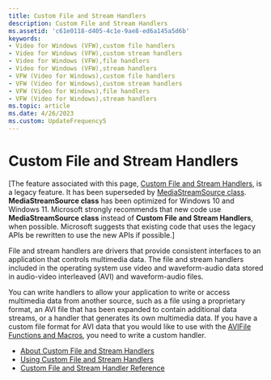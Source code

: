 ```yaml
---
title: Custom File and Stream Handlers
description: Custom File and Stream Handlers
ms.assetid: 'c61e0118-d405-4c1e-9ae8-ed6a145a5d6b'
keywords:
- Video for Windows (VFW),custom file handlers
- Video for Windows (VFW),custom stream handlers
- Video for Windows (VFW),file handlers
- Video for Windows (VFW),stream handlers
- VFW (Video for Windows),custom file handlers
- VFW (Video for Windows),custom stream handlers
- VFW (Video for Windows),file handlers
- VFW (Video for Windows),stream handlers
ms.topic: article
ms.date: 4/26/2023
ms.custom: UpdateFrequency5
---
```


# Custom File and Stream Handlers

\[The feature associated with this page, [Custom File and Stream Handlers](/windows/win32/multimedia/custom-file-and-stream-handlers), is a legacy feature. It has been superseded by [MediaStreamSource class](/uwp/api/Windows.Media.Core.MediaStreamSource). **MediaStreamSource class** has been optimized for Windows 10 and Windows 11. Microsoft strongly recommends that new code use **MediaStreamSource class** instead of **Custom File and Stream Handlers**, when possible. Microsoft suggests that existing code that uses the legacy APIs be rewritten to use the new APIs if possible.\]

File and stream handlers are drivers that provide consistent interfaces to an application that controls multimedia data. The file and stream handlers included in the operating system use video and waveform-audio data stored in audio-video interleaved (AVI) and waveform-audio files.

You can write handlers to allow your application to write or access multimedia data from another source, such as a file using a proprietary format, an AVI file that has been expanded to contain additional data streams, or a handler that generates its own multimedia data. If you have a custom file format for AVI data that you would like to use with the [AVIFile Functions and Macros](avifile-functions-and-macros.md), you need to write a custom handler.

-   [About Custom File and Stream Handlers](about-custom-file-and-stream-handlers.md)
-   [Using Custom File and Stream Handlers](using-custom-file-and-stream-handlers.md)
-   [Custom File and Stream Handler Reference](custom-file-and-stream-handler-reference.md)

 

 




